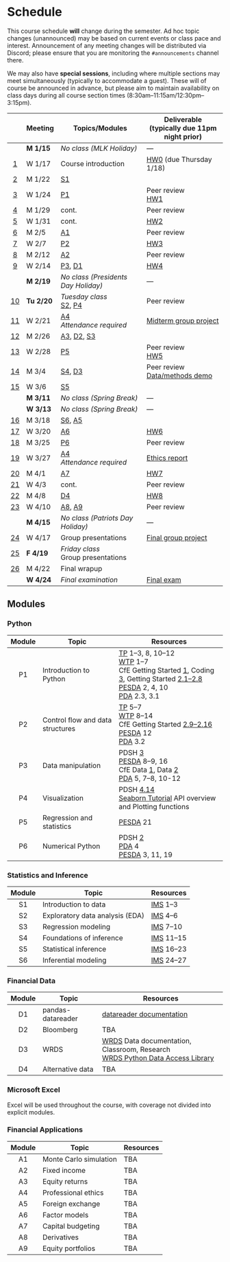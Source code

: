 # Schedule

This course schedule **will** change during the semester. Ad hoc topic changes (unannounced) may be based on current events or class pace and interest. Announcement of any meeting changes will be distributed via Discord; please ensure that you are monitoring the `#announcements` channel there.

We may also have **special sessions**, including where multiple sections may meet simultaneously (typically to accommodate a guest). These will of course be announced in advance, but please aim to maintain availability on class days during all course section times (8:30am–11:15am/12:30pm–3:15pm).


|                                                                       | Meeting     | Topics/Modules                                                                        | Deliverable <br> (typically due 11pm night prior)                                                         |
| :-------------------------------------------------------------------: | ----------- | ------------------------------------------------------------------------------------- | --------------------------------------------------------------------------------------------------------- |
|                                                                       | **M 1/15**  | *No class (MLK Holiday)*                                                              | —                                                                                                         |
|  [1](https://babson.instructure.com/courses/3871793/pages/meeting-1)  | W 1/17      | Course introduction                                                                   | [HW0](https://babson.instructure.com/courses/3871793/assignments/44707424) (due Thursday 1/18)            |
|  [2](https://babson.instructure.com/courses/3871793/pages/meeting-2)  | M 1/22      | [S1](#statistics-and-inference)                                                       |                                                                                                           |
|  [3](https://babson.instructure.com/courses/3871793/pages/meeting-3)  | W 1/24      | [P1](#python)                                                                         | Peer review <br> [HW1](https://babson.instructure.com/courses/3871793/assignments/44695709)               |
|  [4](https://babson.instructure.com/courses/3871793/pages/meeting-4)  | M 1/29      | cont.                                                                                 | Peer review                                                                                               |
|  [5](https://babson.instructure.com/courses/3871793/pages/meeting-5)  | W 1/31      | cont.                                                                                 | [HW2](https://babson.instructure.com/courses/3871793/assignments/44695710)                                |
|  [6](https://babson.instructure.com/courses/3871793/pages/meeting-6)  | M 2/5       | [A1](#financial-applications)                                                         | Peer review                                                                                               |
|  [7](https://babson.instructure.com/courses/3871793/pages/meeting-7)  | W 2/7       | [P2](#python)                                                                         | [HW3](https://babson.instructure.com/courses/3871793/assignments/44695711)                                |
|  [8](https://babson.instructure.com/courses/3871793/pages/meeting-8)  | M 2/12      | [A2](#financial-applications)                                                         | Peer review                                                                                               |
|  [9](https://babson.instructure.com/courses/3871793/pages/meeting-9)  | W 2/14      | [P3](#python), [D1](#financial-data)                                                  | [HW4](https://babson.instructure.com/courses/3871793/assignments/44695712)                                |
|                                                                       | **M 2/19**  | *No class (Presidents Day Holiday)*                                                   | —                                                                                                         |
| [10](https://babson.instructure.com/courses/3871793/pages/meeting-10) | **Tu 2/20** | *Tuesday class* <br> [S2](#statistics-and-inference), [P4](#python)                   | Peer review                                                                                               |
| [11](https://babson.instructure.com/courses/3871793/pages/meeting-11) | W 2/21      | [A4](#financial-applications) <br> *Attendance required*                              | [Midterm group project](https://babson.instructure.com/courses/3871793/assignments/44695719)              |
| [12](https://babson.instructure.com/courses/3871793/pages/meeting-12) | M 2/26      | [A3](#financial-applications), [D2](#financial-data), [S3](#statistics-and-inference) |                                                                                                           |
| [13](https://babson.instructure.com/courses/3871793/pages/meeting-13) | W 2/28      | [P5](#python)                                                                         | Peer review <br> [HW5](https://babson.instructure.com/courses/3871793/assignments/44695713)               |
| [14](https://babson.instructure.com/courses/3871793/pages/meeting-14) | M 3/4       | [S4](#statistics-and-inference), [D3](#financial-data)                                | Peer review <br> [Data/methods demo](https://babson.instructure.com/courses/3871793/assignments/44925801) |
| [15](https://babson.instructure.com/courses/3871793/pages/meeting-15) | W 3/6       | [S5](#statistics-and-inference)                                                       |                                                                                                           |
|                                                                       | **M 3/11**  | *No class (Spring Break)*                                                             | —                                                                                                         |
|                                                                       | **W 3/13**  | *No class (Spring Break)*                                                             | —                                                                                                         |
| [16](https://babson.instructure.com/courses/3871793/pages/meeting-16) | M 3/18      | [S6](#statistics-and-inference), [A5](#financial-applications)                        |                                                                                                           |
| [17](https://babson.instructure.com/courses/3871793/pages/meeting-17) | W 3/20      | [A6](#financial-applications)                                                         | [HW6](https://babson.instructure.com/courses/3871793/assignments/44695714)                                |
| [18](https://babson.instructure.com/courses/3871793/pages/meeting-18) | M 3/25      | [P6](#python)                                                                         | Peer review                                                                                               |
| [19](https://babson.instructure.com/courses/3871793/pages/meeting-19) | W 3/27      | [A4](#financial-applications) <br> *Attendance required*                              | [Ethics report](https://babson.instructure.com/courses/3871793/assignments/44695705)                      |
| [20](https://babson.instructure.com/courses/3871793/pages/meeting-20) | M 4/1       | [A7](#financial-applications)                                                         | [HW7](https://babson.instructure.com/courses/3871793/assignments/44695715)                                |
| [21](https://babson.instructure.com/courses/3871793/pages/meeting-21) | W 4/3       | cont.                                                                                 | Peer review                                                                                               |
| [22](https://babson.instructure.com/courses/3871793/pages/meeting-22) | M 4/8       | [D4](#financial-data)                                                                 | [HW8](https://babson.instructure.com/courses/3871793/assignments/44695716)                                |
| [23](https://babson.instructure.com/courses/3871793/pages/meeting-23) | W 4/10      | [A8](#financial-applications), [A9](#financial-applications)                          | Peer review                                                                                               |
|                                                                       | **M 4/15**  | *No class (Patriots Day Holiday)*                                                     | —                                                                                                         |
| [24](https://babson.instructure.com/courses/3871793/pages/meeting-24) | W 4/17      | Group presentations                                                                   | [Final group project](https://babson.instructure.com/courses/3871793/assignments/44695708)                |
| [25](https://babson.instructure.com/courses/3871793/pages/meeting-25) | **F 4/19**  | *Friday class* <br> Group presentations                                               |                                                                                                           |
| [26](https://babson.instructure.com/courses/3871793/pages/meeting-26) | M 4/22      | Final wrapup                                                                          |                                                                                                           |
|                                                                       | **W 4/24**  | *Final examination*                                                                   | [Final exam](https://babson.instructure.com/courses/3871793/assignments/44695707)                         |



## Modules
### Python

| Module | Topic                            | Resources                                                                                                                                                                                                                                                                                                                                                                                                                                                                                                                                         |
| :----: | -------------------------------- | ------------------------------------------------------------------------------------------------------------------------------------------------------------------------------------------------------------------------------------------------------------------------------------------------------------------------------------------------------------------------------------------------------------------------------------------------------------------------------------------------------------------------------------------------- |
|   P1   | Introduction to Python           | [TP](https://greenteapress.com/wp/think-python-2e/) 1–3, 8, 10–12 <br> [WTP](https://jakevdp.github.io/WhirlwindTourOfPython/) 1–7 <br> CfE Getting Started [1](https://aeturrell.github.io/coding-for-economists/code-preliminaries.html), Coding [3](https://aeturrell.github.io/coding-for-economists/code-where.html), Getting Started [2.1–2.8](https://aeturrell.github.io/coding-for-economists/code-basics.html) <br> [PESDA](https://www.kevinsheppard.com/teaching/python/notes/) 2, 4, 10 <br> [PDA](https://amzn.to/3H4O7E4) 2.3, 3.1 |
|   P2   | Control flow and data structures | [TP](https://greenteapress.com/wp/think-python-2e/) 5–7 <br> [WTP](https://jakevdp.github.io/WhirlwindTourOfPython/) 8–14 <br> CfE Getting Started [2.9–2.16](https://aeturrell.github.io/coding-for-economists/code-basics.html) <br> [PESDA](https://www.kevinsheppard.com/teaching/python/notes/) 12 <br> [PDA](https://amzn.to/3H4O7E4) 3.2                                                                                                                                                                                                   |
|   P3   | Data manipulation                | PDSH [3](https://jakevdp.github.io/PythonDataScienceHandbook/index.html#3.-Data-Manipulation-with-Pandas) <br> [PESDA](https://www.kevinsheppard.com/teaching/python/notes/) 8–9, 16 <br> CfE Data [1](https://aeturrell.github.io/coding-for-economists/data-analysis-quickstart.html), Data [2](https://aeturrell.github.io/coding-for-economists/data-intro.html) <br> [PDA](https://amzn.to/3H4O7E4) 5, 7–8, 10-12                                                                                                                            |
|   P4   | Visualization                    | PDSH [4.14](https://jakevdp.github.io/PythonDataScienceHandbook/04.14-visualization-with-seaborn.html)  <br>  [Seaborn Tutorial](https://seaborn.pydata.org/tutorial.html) API overview and Plotting functions                                                                                                                                                                                                                                                                                                                                    |
|   P5   | Regression and statistics        | [PESDA](https://www.kevinsheppard.com/teaching/python/notes/) 21                                                                                                                                                                                                                                                                                                                                                                                                                                                                                  |
|   P6   | Numerical Python                 | PDSH [2](https://jakevdp.github.io/PythonDataScienceHandbook/index.html#2.-Introduction-to-NumPy)  <br> [PDA](https://amzn.to/3H4O7E4) 4 <br> [PESDA](https://www.kevinsheppard.com/teaching/python/notes/) 3, 11, 19                                                                                                                                                                                                                                                                                                                             |

### Statistics and Inference

| Module | Topic                           | Resources                                      |
| :----: | ------------------------------- | ---------------------------------------------- |
|   S1   | Introduction to data            | [IMS](https://openintro-ims.netlify.app) 1–3   |
|   S2   | Exploratory data analysis (EDA) | [IMS](https://openintro-ims.netlify.app) 4–6   |
|   S3   | Regression modeling             | [IMS](https://openintro-ims.netlify.app) 7–10  |
|   S4   | Foundations of inference        | [IMS](https://openintro-ims.netlify.app) 11–15 |
|   S5   | Statistical inference           | [IMS](https://openintro-ims.netlify.app) 16–23 |
|   S6   | Inferential modeling            | [IMS](https://openintro-ims.netlify.app) 24–27 |

### Financial Data

| Module | Topic             | Resources                                                                                                                                              |
| :----: | ----------------- | ------------------------------------------------------------------------------------------------------------------------------------------------------ |
|   D1   | pandas-datareader | [datareader documentation](https://pydata.github.io/pandas-datareader/)                                                                                |
|   D2   | Bloomberg         | TBA                                                                                                                                                    |
|   D3   | WRDS              | [WRDS](http://wrds.wharton.upenn.edu/) Data documentation, Classroom, Research <br> [WRDS Python Data Access Library](https://github.com/wharton/wrds) |
|   D4   | Alternative data  | TBA                                                                                                                                                    |


### Microsoft Excel

Excel will be used throughout the course, with coverage not divided into explicit modules.

### Financial Applications

| Module | Topic                  | Resources |
| :----: | ---------------------- | --------- |
|   A1   | Monte Carlo simulation | TBA       |
|   A2   | Fixed income           | TBA       |
|   A3   | Equity returns         | TBA       |
|   A4   | Professional ethics    | TBA       |
|   A5   | Foreign exchange       | TBA       |
|   A6   | Factor models          | TBA       |
|   A7   | Capital budgeting      | TBA       |
|   A8   | Derivatives            | TBA       |
|   A9   | Equity portfolios      | TBA       |